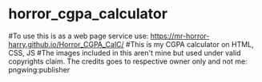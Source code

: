# horror_cgpa_calculator
 #To use this is as a web page service use: https://mr-horror-harry.github.io/Horror_CGPA_CalC/
 #This is my CGPA calculator on HTML, CSS, JS
 #The images included in this aren't mine but used under valid copyrights claim. The credits goes to respective owner only and not me: pngwing:publisher
